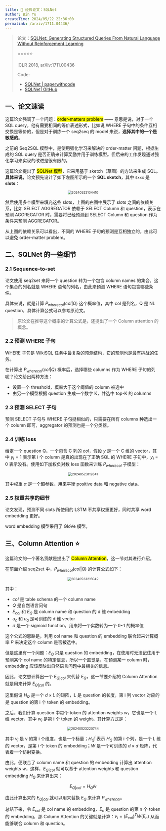 ```yaml
---
title: 🐋 经典论文：SQLNet
author: Bin Yu
createTime: 2024/05/22 22:36:00
permalink: /arxiv/1711.04436/
---
```


> 论文：[SQLNet: Generating Structured Queries From Natural Language Without Reinforcement Learning](https://arxiv.org/abs/1711.04436)
>
> ⭐⭐⭐⭐⭐
>
> ICLR 2018, arXiv:1711.00436
>
> Code: 
> - [SQLNet | paperwithcode](https://paperswithcode.com/paper/sqlnet-generating-structured-queries-from)
> - [SQLNet| GitHub](https://github.com/xiaojunxu/SQLNet)

## 一、论文速读

这篇论文强调了一个问题：<mark>order-matters problem</mark> —— 意思是说，对于一个 SQL query，他有需要相同的等价表述形式，比如说 WHERE 子句中的条件互相交换是等价的，但是对于训练一个 seq2seq 的 model 来说，**选择其中的一个是敏感的**。

之前的 Seq2SQL 模型中，是使用强化学习来解决的 order-matter 问题，根据生成的 SQL query 是否正确来计算奖励并用于训练模型。但后来的工作发现通过强化学习来实现的改进是很有限的。

这篇论文提出了 <mark>SQLNet 模型</mark>，它采用基于 sketch（草图）的方法来生成 SQL。**具体来说**，论文预先设计了如下左图所示的一个 **SQL sketch**，其中 `$xxx` 是 **slots**：

<center><img src="https://notebook-img-1304596351.cos.ap-beijing.myqcloud.com/img/20240523104410.png" alt="20240523104410" style="zoom:75%;"></center>

然后使用多个模型来填充这些 slots，上图的右图中展示了 slots 之间的依赖关系，比如 SELECT AGGREGATOR 依赖于 SELECT Column 和 question，表示在预测 AGGREGATOR 时，需要将已经预测到 SELECT Column 和 question 作为条件来预测 AGGREGATOR。

从上图的依赖关系可以看出，不同的 WHERE 子句的预测是互相独立的，由此可以避免 order-matter problem。

## 二、SQLNet 的一些细节

### 2.1 Sequence-to-set

论文使用 seq2set 来将一个 question 转为一个包含 column names 的集合，这个集合的列名就是 WHERE 语句的列名，由此来预测 WHERE 语句包含哪些条件。

具体来说，就是计算 $P_{wherecol}(col|Q)$ 这个概率值，其中 col 是列名，Q 是 NL question，具体计算公式可以参考原论文。

> 原论文在推导这个概率的计算公式是，还提出了一个 Column attention 的概念。

### 2.2 预测 WHERE 子句

WHERE 子句是 WikiSQL 任务中最复杂的预测结构，它的预测也是最有挑战的任务。

在计算出 $P_{wherecol}(col|Q)$ 概率后，选择哪些 columns 作为 WHERE 子句的列呢？论文给出两种方法：

- 设置一个 threshold，概率大于这个阈值的 column 被选中
- 由另一个模型根据 question 生成一个数字 K，并选中 top-K 的 columns

### 2.3 预测 SELECT 子句

预测 SELECT 子句与 WHERE 子句挺相似的，只需要在所有 columns 种选出一个 column 即可，aggregator 的预测也是一个分类器。

### 2.4 训练 loss

给定一个 question Q，一个包含 C 列的 *col*，假设 *y* 是一个 C 维的 vector，其中 $y_i = 1$ 表示第 i 个 column 是真的出现在了正确 SQL 的 WHERE 子句中，$y_i = 0$ 表示没有。使用如下加权负对数 loss 函数来训练 $P_{wherecol}$ 子模型：

<center><img src="https://notebook-img-1304596351.cos.ap-beijing.myqcloud.com/img/20240523112641.png" alt="20240523112641" style="zoom:75%;"></center>

其中权重 $\alpha$ 是一个超参数，用来平衡 positive data 和 negative data。

### 2.5 权重共享的细节

论文发现，预测不同 slots 所使用的 LSTM 不共享权重更好，同时共享 word embedding 更好。

word embedding 模型采用了 GloVe 模型。

## 三、Column Attention ⭐

这篇论文的一个著名贡献是提出了 <mark>Column Attention</mark>，这一节对其进行介绍。

在前面介绍 seq2set 中，$P_{wherecol}(col|Q)$ 的计算公式如下：

<center><img src="https://notebook-img-1304596351.cos.ap-beijing.myqcloud.com/img/20240523215042.png" alt="20240523215042" style="zoom:75%;"></center>

其中：

- *col* 是 table schema 的一个 column name
- *Q* 是自然语言问句
- $E_{col}$ 和 $E_{Q}$ 是 column name 和 question 的 d 维 embedding
- $u_c$ 和 $u_q$ 是可训练的 d 维 vector
- $\sigma$ 是一个 sigmoid function，用来将一个实数转为一个 0~1 的概率值

这个公式的思路是，利用 col name 和 question 的 embedding 联合起来计算概率 $P$ 来决定这个 column 是否被选中。

但是这里有一个问题：$E_Q$ 只是 question 的 embedding，在使用时无法记住用于预测某个 col name 的特定信息，所以一个直觉是，在预测某一 column 时，embedding 应该反映出自然语言问题中最相关的信息。

因此，论文想计算出一个 $E_{Q|col}$ 来代替 $E_Q$，这一节要介绍的 Column Attention 就是用来计算 $E_{Q|col}$ 的。

这里假设 $H_Q$ 是一个 $d \times L$ 的矩阵，L 是 question 的长度，第 i 列 vector 对应的是 question 的第 i 个 token 的 embedding。

之后，我们计算 question 中每个 token 的 attention weights $w$，它也是一个 L 维 vector，其中 $w_i$ 是第 i 个 token 的 weight。其计算方式是：

<center><img src="https://notebook-img-1304596351.cos.ap-beijing.myqcloud.com/img/20240523220744.png" alt="20240523220744" style="zoom:75%;"></center>

其中 $v_i$ 是 v 的第 i 个维度，也是一个标量；$H_Q^i$ 表示 $H_Q$ 的第 i 个列，是一个 L 维的 vector，是第 i 个 token 的 embedding；$W$ 是一个可训练的 $d \times d$ 矩阵，代表着一个仿射变换。

由此，便联合了 column name 和 question 的 embedding 计算出 attention weights $w$，这样，$E_{Q|col}$ 就可以基于 attention weights 和 question embedding $H_Q$ 来计算出来：

$$E_{Q|col} = H_Q \dot w$$

由此计算出来的 $E_{Q|col}$ 就可以用来替换 $E_Q$ 来计算 $P_{wherecol}$。

总结下来，令 $E_{col}$ 是 col name 的 embedding，$E_n$ 是 question 的第 n 个 token 的 embedding，那 Column Attention 的关键就是计算：$v_i = (E_{col})^T W (E_n)$ 从而能够联合 column 和 question。
